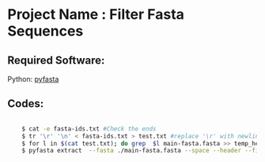 Project Name : Filter Fasta Sequences
=====================================

Required Software:
------------------

Python: [pyfasta](https://pypi.python.org/packages/source/p/pyfasta/pyfasta-0.5.2.tar.gz)

Codes:
------

```bash

    $ cat -e fasta-ids.txt #Check the ends
    $ tr '\r' '\n' < fasta-ids.txt > test.txt #replace '\r' with newline character
    $ for l in $(cat test.txt); do grep  $l main-fasta.fasta >> temp_header.txt; done
    $ pyfasta extract  --fasta ./main-fasta.fasta --space --header --file temp_header.txt > filtered_seq.fasta
```